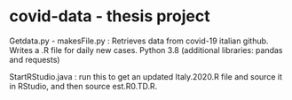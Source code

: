 # covid-data - thesis project

Getdata.py - makesFile.py :
  Retrieves data from covid-19 italian github. Writes a .R file for daily new cases.
  Python 3.8 (additional libraries: pandas and requests)
  
StartRStudio.java :
  run this to get an updated Italy.2020.R file and source it in RStudio, and then source est.R0.TD.R.
